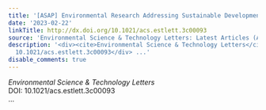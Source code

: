 ```yaml
---
title: '[ASAP] Environmental Research Addressing Sustainable Development Goals'
date: '2023-02-22'
linkTitle: http://dx.doi.org/10.1021/acs.estlett.3c00093
source: 'Environmental Science & Technology Letters: Latest Articles (ACS Publications)'
description: '<div><cite>Environmental Science & Technology Letters</cite></div><div>DOI:
  10.1021/acs.estlett.3c00093</div> ...'
disable_comments: true
---
```

<div><cite>Environmental Science & Technology Letters</cite></div><div>DOI: 10.1021/acs.estlett.3c00093</div> ...
